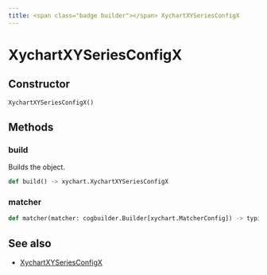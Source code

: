 ```yaml
---
title: <span class="badge builder"></span> XychartXYSeriesConfigX
---
```

# <span class="badge builder"></span> XychartXYSeriesConfigX

## Constructor

```python
XychartXYSeriesConfigX()
```
## Methods

### <span class="badge object-method"></span> build

Builds the object.

```python
def build() -> xychart.XychartXYSeriesConfigX
```

### <span class="badge object-method"></span> matcher

```python
def matcher(matcher: cogbuilder.Builder[xychart.MatcherConfig]) -> typing.Self
```

## See also

 * <span class="badge object-type-class"></span> [XychartXYSeriesConfigX](./object-XychartXYSeriesConfigX.md)
